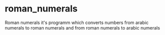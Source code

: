 # roman_numerals
Roman numerals it's programm which converts numbers from arabic numerals to roman numerals and from roman numerals to arabic numerals
